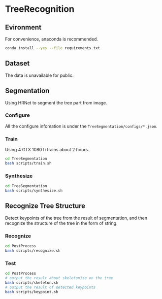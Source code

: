 # TreeRecognition


## Evironment
For convenience, anaconda is recommended.
```bash
conda install --yes --file requirements.txt
```


## Dataset
The data is unavailable for public.


## Segmentation
Using HRNet to segment the tree part from image.

### Configure
All the configure infomation is under the `TreeSegmentation/configs/*.json`.

### Train
Using 4 GTX 1080Ti trains about 2 hours.
```bash
cd TreeSegmentation
bash scripts/train.sh
```

### Synthesize
```bash
cd TreeSegmentation
bash scripts/synthesize.sh
```


## Recognize Tree Structure
Detect keypoints of the tree from the result of segmentation, and then recognize the structure of the tree in the form of string.

### Recognize
```bash
cd PostProcess
bash scripts/recognize.sh
```

### Test
```bash
cd PostProcess
# output the result about skeletonize on the tree
bash scripts/skeleton.sh
# output the result of detected keypoints
bash scripts/keypoint.sh
```
